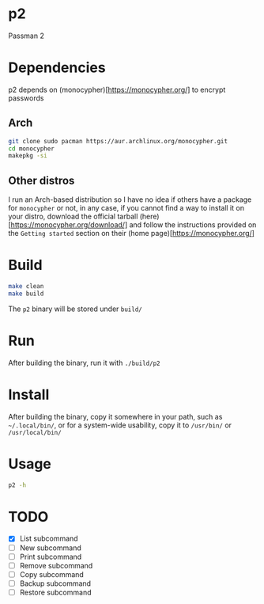 # p2
Passman 2

# Dependencies
p2 depends on (monocypher)[https://monocypher.org/] to encrypt passwords

## Arch
```sh
git clone sudo pacman https://aur.archlinux.org/monocypher.git
cd monocypher
makepkg -si
```

## Other distros
I run an Arch-based distribution so I have no idea if others have a package for `monocypher` or not,
 in any case, if you cannot find a way to install it on your distro, download the official tarball (here)[https://monocypher.org/download/]
 and follow the instructions provided on the `Getting started` section on their (home page)[https://monocypher.org/]

# Build
```sh
make clean
make build
```
The `p2` binary will be stored under `build/`

# Run
After building the binary, run it with `./build/p2`

# Install
After building the binary, copy it somewhere in your path, such as `~/.local/bin/`, or for a system-wide usability, copy it to `/usr/bin/` or `/usr/local/bin/`

# Usage
```sh
p2 -h
```

# TODO
- [x] List subcommand
- [ ] New subcommand
- [ ] Print subcommand
- [ ] Remove subcommand
- [ ] Copy subcommand
- [ ] Backup subcommand
- [ ] Restore subcommand